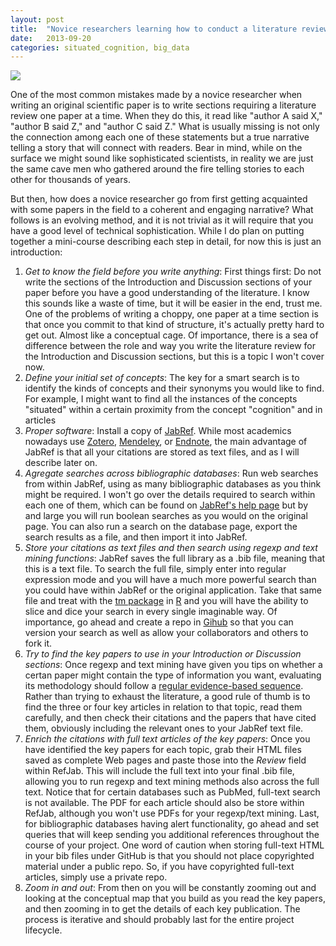 ```yaml
---
layout: post
title:  "Novice researchers learning how to conduct a literature review: An iterative zoom-in-out method"
date:   2013-09-20
categories: situated_cognition, big_data
---
```


![](https://lh4.googleusercontent.com/-MAVte8M8bIE/UjY9EdKFlSI/AAAAAAAA328/ylvieZYqi70/w480-h680-no/fractal.png)

One of the most common mistakes made by a novice researcher when writing an original scientific paper is to write sections requiring a literature review one paper at a time. When they do this, it read like "author A said X," "author B said Z," and "author C said Z." What is usually missing is not only the connection among each one of these statements but a true narrative telling a story that will connect with readers. Bear in mind, while on the surface we might sound like sophisticated scientists, in reality we are just the same cave men who gathered around the fire telling stories to each other for thousands of years.

But then, how does a novice researcher go from first getting acquainted with some papers in the field to a coherent and engaging narrative? What follows is an evolving method, and it is not trivial as it will require that you have a good level of technical sophistication. While I do plan on putting together a mini-course describing each step in detail, for now this is just an introduction:

1. *Get to know the field before you write anything*: First things first: Do not write the sections of the Introduction and Discussion sections of your paper before you have a good understanding of the literature. I know this sounds like a waste of time, but it will be easier in the end, trust me. One of the problems of writing a choppy, one paper at a time section is that once you commit to that kind of structure, it's actually pretty hard to get out. Almost like a conceptual cage. Of importance, there is a sea of difference between the role and way you write the literature review for the Introduction and Discussion sections, but this is a topic I won't cover now. 
2. *Define your initial set of concepts*: The key for a smart search is to identify the kinds of concepts and their synonyms you would like to find. For example, I might want to find all the instances of the concepts "situated" within a certain proximity from the concept "cognition" and in articles
2. *Proper software*: Install a copy of [JabRef](http://jabref.sourceforge.net/). While most academics nowadays use [Zotero](http://www.zotero.org/), [Mendeley](http://www.mendeley.com/), or [Endnote](http://endnote.com/), the main advantage of JabRef is that all your citations are stored as text files, and as I will describe later on.
3. *Agregate searches across bibliographic databases*: Run web searches from within JabRef, using as many bibliographic databases as you think might be required. I won't go over the details required to search within each one of them, which can be found on [JabRef's help page](http://jabref.sourceforge.net/help/Contents.php) but by and large you will run boolean searches as you would on the original page. You can also run a search on the database page, export the search results as a file, and then import it into JabRef.
4. *Store your citations as text files and then search using regexp and text mining functions*: JabRef saves the full library as a .bib file, meaning that this is a text file. To search the full file, simply enter into regular expression mode and you will have a much more powerful search than you could have within JabRef or the original application. Take that same file and treat with the [tm package](http://cran.r-project.org/web/packages/tm/vignettes/tm.pdf) in [R](http://www.r-project.org/) and you will have the ability to slice and dice your search in every single imaginable way. Of importance, go ahead and create a repo in [Gihub]() so that you can version your search as well as allow your collaborators and others to fork it.
5. *Try to find the key papers to use in your Introduction or Discussion sections*: Once regexp and text mining have given you tips on whether a certan paper might contain the type of information you want, evaluating its methodology should follow a [regular evidence-based sequence](http://www.amazon.com/How-Read-Paper-Evidence-Based-ebook/dp/B005D7EUBA/ref=tmm_kin_title_0). Rather than trying to exhaust the literature, a good rule of thumb is to find the three or four key articles in relation to that topic, read them carefully, and then check their citations and the papers that have cited them, obviously including the relevant ones to your JabRef text file.
5. *Enrich the citations with full text articles of the key papers*: Once you have identified the key papers for each topic, grab their HTML files saved as complete Web pages and paste those into the *Review* field within RefJab. This will include the full text into your final .bib file, allowing you to run regexp and text mining methods also across the full text. Notice that for certain databases such as PubMed, full-text search is not available. The PDF for each article should also be store within RefJab, although you won't use PDFs for your regexp/text mining. Last, for bibliographic databases having alert functionality, go ahead and set queries that will keep sending you additional references throughout the course of your project. One word of caution when storing full-text HTML in your bib files under GitHub is that you should not place copyrighted material under a public repo. So, if you have copyrighted full-text articles, simply use a private repo.
6. *Zoom in and out*: From then on you will be constantly zooming out and looking at the conceptual map that you build as you read the key papers, and then zooming in to get the details of each key publication. The process is iterative and should probably last for the entire project lifecycle.